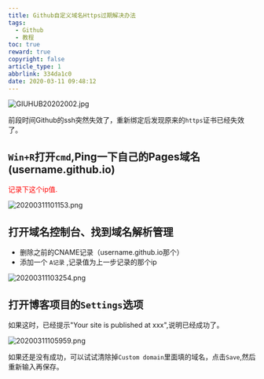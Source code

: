 ```yaml
---
title: Github自定义域名Https过期解决办法
tags:
  - Github
  - 教程
toc: true
reward: true
copyright: false
article_type: 1
abbrlink: 334da1c0
date: 2020-03-11 09:48:12
---
```


![GIUHUB20202002.jpg](https://cdn.anyway1314.cn/imageGIUHUB20202002.jpg-titlew)

前段时间Github的ssh突然失效了，重新绑定后发现原来的`https`证书已经失效了。

<!-- more -->

## `Win+R`打开`cmd`,Ping一下自己的Pages域名(username.github.io)

<p style="color:red">记录下这个ip值.</p>

![20200311101153.png](https://cdn.anyway1314.cn/image20200311101153.png)


## 打开域名控制台、找到域名解析管理
- 删除之前的CNAME记录（username.github.io那个）
- 添加一个 `A记录` ,记录值为上一步记录的那个ip

![20200311103254.png](https://cdn.anyway1314.cn/image20200311103254.png)

## 打开博客项目的`Settings`选项
如果这时，已经提示"Your site is published at xxx",说明已经成功了。

![20200311105959.png](https://cdn.anyway1314.cn/image20200311105959.png)

如果还是没有成功，可以试试清除掉`Custom domain`里面填的域名，点击`Save`,然后重新输入再保存。  